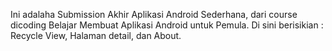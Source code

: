 Ini adalaha Submission Akhir Aplikasi Android Sederhana, dari course dicoding Belajar Membuat Aplikasi Android untuk Pemula. Di sini berisikian : Recycle View, Halaman detail, dan About.
